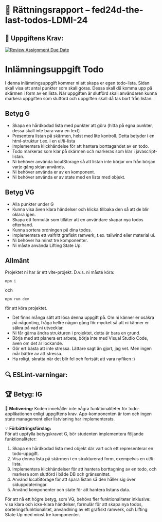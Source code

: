 # 📌 Rättningsrapport – fed24d-the-last-todos-LDMI-24

## 🎯 Uppgiftens Krav:
[![Review Assignment Due Date](https://classroom.github.com/assets/deadline-readme-button-22041afd0340ce965d47ae6ef1cefeee28c7c493a6346c4f15d667ab976d596c.svg)](https://classroom.github.com/a/Tfc19Mhg)
# Inlämningsuppgift Todo

I denna inlämningsuppgift kommer ni att skapa er egen todo-lista.
Sidan skall visa ett antal punkter som skall göras. Dessa skall då komma upp på skärmen i form av en lista. När uppgiften är slutförd skall användaren kunna markera uppgiften som slutförd och uppgiften skall då tas bort från listan.

## Betyg G

- Skapa en hårdkodad lista med punkter att göra (hitta på egna punkter, dessa skall inte bara vara en text)
- Presentera listan på skärmen, helst med lite kontroll. Detta betyder i en html-struktur t.ex. i en ul/li-lista
- Implementera klickhändelse för att hantera borttagandet av en todo.
- Todo markeras som klar på skärmen och markeras som klar i javascript-listan.
- Ni behöver använda localStorage så att listan inte börjar om från början varje gång sidan används.
- Ni behöver använda er av en komponent.
- Ni behöver använda er av state med en lista med objekt.

## Betyg VG

- Alla punkter under G
- Kunna visa även klara händelser och klicka tillbaka den så att de blir oklara igen.
- Skapa ett formulär som tillåter att en användare skapar nya todos efterhand.
- Kunna sortera ordningen på dina todos.
- Implementera ett valfritt grafiskt ramverk, t.ex. tailwind eller material ui.
- Ni behöver ha minst tre komponenter.
- Ni måste använda Lifting State Up.

## Allmänt

Projektet ni har är ett vite-projekt. D.v.s. ni måste köra:

```shell
npm i
```

och

```shell
npm run dev 
```

för att köra projektet.

- Det finns många sätt att lösa denna uppgift på. Om ni känner er osäkra på någonting, fråga hellre någon gång för mycket så att ni känner er säkra på vad ni utvecklar.
- Ni får gärna ändra strukturen i projektet, detta är bara en grund.
- Börja med att planera ert arbete, börja inte med Visual Studio Code, även om det är lockande.
- Gör ert bästa att inte stressa. Lättare sagt än gjort, jag vet. Men ingen mår bättre av att stressa.
- Ha roligt, skratta när det blir fel och fortsätt att vara nyfiken :)


## 🔍 ESLint-varningar:


## 🏆 **Betyg: IG**
📌 **Motivering:** Koden innehåller inte några funktionaliteter för todo-applikationen enligt uppgiftens krav. App-komponenten är tom och ingen state management eller listvisning har implementerats.

💡 **Förbättringsförslag:**  
För att uppfylla betygskravet G, bör studenten implementera följande funktionaliteter: 

1. Skapa en hårdkodad lista med objekt där vart och ett representerar en todo-uppgift. 
2. Visa denna lista på skärmen i en strukturerad form, exempelvis en ul/li-lista. 
3. Implementera klickhändelser för att hantera borttagning av en todo, och markera som slutförd i både DB och gränssnittet.
4. Använd localStorage för att spara listan så den håller sig över siduppdateringar.
5. Använd komponenter och state för att hantera listans data.

För att nå ett högre betyg, som VG, behövs fler funktionaliteter inklusive: visa klara och icke-klara händelser, formulär för att skapa nya todos, sorteringsfunktionalitet, användning av ett grafiskt ramverk, och Lifting State Up med minst tre komponenter.